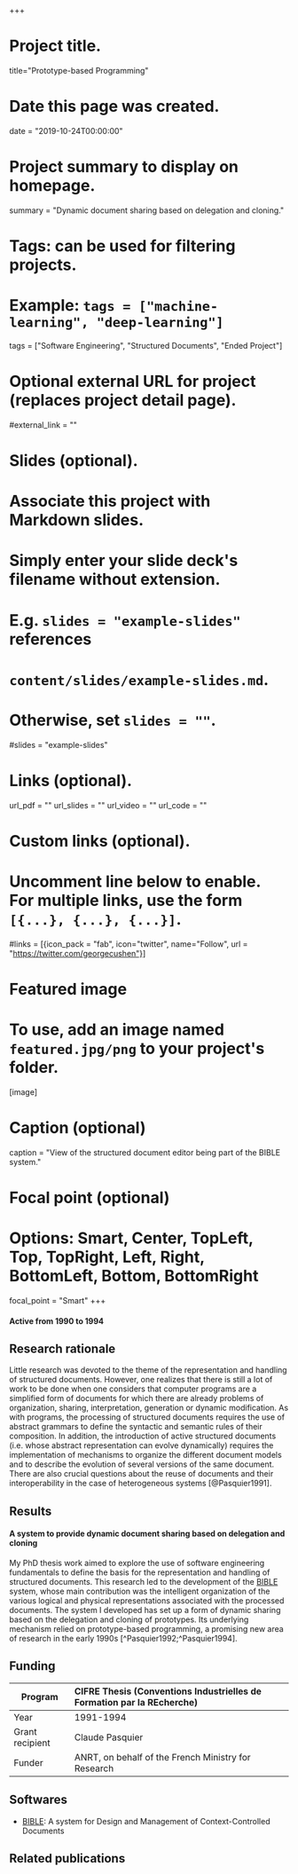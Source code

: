 +++
# Project title.
title="Prototype-based Programming"

# Date this page was created.
date = "2019-10-24T00:00:00"

# Project summary to display on homepage.
summary = "Dynamic document sharing based on delegation and cloning."

# Tags: can be used for filtering projects.
# Example: `tags = ["machine-learning", "deep-learning"]`
tags = ["Software Engineering", "Structured Documents", "Ended Project"]

# Optional external URL for project (replaces project detail page).
#external_link = ""

# Slides (optional).
#   Associate this project with Markdown slides.
#   Simply enter your slide deck's filename without extension.
#   E.g. `slides = "example-slides"` references 
#   `content/slides/example-slides.md`.
#   Otherwise, set `slides = ""`.
#slides = "example-slides"

# Links (optional).
url_pdf = ""
url_slides = ""
url_video = ""
url_code = ""

# Custom links (optional).
#   Uncomment line below to enable. For multiple links, use the form `[{...}, {...}, {...}]`.
#links = [{icon_pack = "fab", icon="twitter", name="Follow", url = "https://twitter.com/georgecushen"}]

# Featured image
# To use, add an image named `featured.jpg/png` to your project's folder. 
[image]
  # Caption (optional)
  caption = "View of the structured document editor being part of the BIBLE system."
  
  # Focal point (optional)
  # Options: Smart, Center, TopLeft, Top, TopRight, Left, Right, BottomLeft, Bottom, BottomRight
  focal_point = "Smart"
+++

#### Active from 1990 to 1994

## Research rationale
Little research was devoted to the theme of the representation and handling of structured documents.
However, one realizes that there is still a lot of work to be done when one considers that computer programs are a simplified form of documents for which there are already problems of organization, sharing, interpretation, generation or dynamic modification.
As with programs, the processing of structured documents requires the use of abstract grammars to define the syntactic and semantic rules of their composition.
In addition, the introduction of active structured documents (i.e. whose abstract representation can evolve dynamically) requires the implementation of mechanisms to organize the different document models and to describe the evolution of several versions of the same document.
There are also crucial questions about the reuse of documents and their interoperability in the case of heterogeneous systems [@Pasquier1991].

## Results

#### A system to provide dynamic document sharing based on delegation and cloning

My PhD thesis work aimed to explore the use of software engineering fundamentals to define the basis for the representation and handling of structured documents.
This research led to the development of the [BIBLE](/software/bible) system, whose main contribution was the intelligent organization of the various logical and physical representations associated with the processed documents.
The system I developed has set up a form of dynamic sharing based on the delegation and cloning of prototypes.
Its underlying mechanism relied on prototype-based programming, a promising new area of research in the early 1990s  [^Pasquier1992;^Pasquier1994].

## Funding

| Program             | CIFRE Thesis (Conventions Industrielles de Formation par la REcherche)  |
| ------------------- |:----------------------------------------------------------------------- |
| Year                | 1991-1994                                                               |
| Grant recipient     | Claude Pasquier                                                         |
| Funder              | ANRT, on behalf of the French Ministry for Research                     |

## Softwares
* [BIBLE](/software/bible): A system for Design and Management of Context-Controlled Documents

## Related publications
[^Pasquier1992]: {{< cite page="/publication/Pasquier1992" view="4" >}}
[^Pasquier1994]: {{< cite page="/publication/Pasquier1994" view="4" >}}

